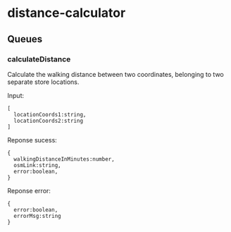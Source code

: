 # distance-calculator

## Queues

### calculateDistance

Calculate the walking distance between two coordinates, belonging to two
separate store locations.

Input:
```
[
  locationCoords1:string,
  locationCoords2:string
]
```

Reponse sucess:
```
{
  walkingDistanceInMinutes:number,
  osmLink:string,
  error:boolean,
}
```

Reponse error:
```
{
  error:boolean,
  errorMsg:string
}
```
